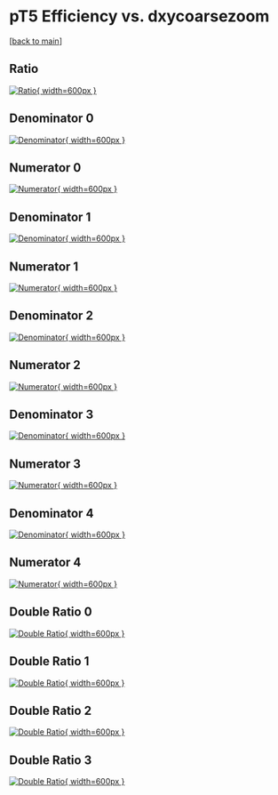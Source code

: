 # pT5 Efficiency vs. dxycoarsezoom

[[back to main](./)]



## Ratio

[![Ratio](../mtv/var/pT5_vtr_211_0_eff_dxycoarsezoom.png){ width=600px }](../mtv/var/pT5_vtr_211_0_eff_dxycoarsezoom.pdf)

## Denominator 0

[![Denominator](../mtv/den/pT5_vtr_211_0_eff_dxycoarsezoom_den0.png){ width=600px }](../mtv/den/pT5_vtr_211_0_eff_dxycoarsezoom_den0.pdf)

## Numerator 0

[![Numerator](../mtv/num/pT5_vtr_211_0_eff_dxycoarsezoom_num0.png){ width=600px }](../mtv/num/pT5_vtr_211_0_eff_dxycoarsezoom_num0.pdf)

## Denominator 1

[![Denominator](../mtv/den/pT5_vtr_211_0_eff_dxycoarsezoom_den1.png){ width=600px }](../mtv/den/pT5_vtr_211_0_eff_dxycoarsezoom_den1.pdf)

## Numerator 1

[![Numerator](../mtv/num/pT5_vtr_211_0_eff_dxycoarsezoom_num1.png){ width=600px }](../mtv/num/pT5_vtr_211_0_eff_dxycoarsezoom_num1.pdf)

## Denominator 2

[![Denominator](../mtv/den/pT5_vtr_211_0_eff_dxycoarsezoom_den2.png){ width=600px }](../mtv/den/pT5_vtr_211_0_eff_dxycoarsezoom_den2.pdf)

## Numerator 2

[![Numerator](../mtv/num/pT5_vtr_211_0_eff_dxycoarsezoom_num2.png){ width=600px }](../mtv/num/pT5_vtr_211_0_eff_dxycoarsezoom_num2.pdf)

## Denominator 3

[![Denominator](../mtv/den/pT5_vtr_211_0_eff_dxycoarsezoom_den3.png){ width=600px }](../mtv/den/pT5_vtr_211_0_eff_dxycoarsezoom_den3.pdf)

## Numerator 3

[![Numerator](../mtv/num/pT5_vtr_211_0_eff_dxycoarsezoom_num3.png){ width=600px }](../mtv/num/pT5_vtr_211_0_eff_dxycoarsezoom_num3.pdf)

## Denominator 4

[![Denominator](../mtv/den/pT5_vtr_211_0_eff_dxycoarsezoom_den4.png){ width=600px }](../mtv/den/pT5_vtr_211_0_eff_dxycoarsezoom_den4.pdf)

## Numerator 4

[![Numerator](../mtv/num/pT5_vtr_211_0_eff_dxycoarsezoom_num4.png){ width=600px }](../mtv/num/pT5_vtr_211_0_eff_dxycoarsezoom_num4.pdf)

## Double Ratio 0

[![Double Ratio](../mtv/ratio/pT5_vtr_211_0_eff_dxycoarsezoom_ratio0.png){ width=600px }](../mtv/ratio/pT5_vtr_211_0_eff_dxycoarsezoom_ratio0.pdf)

## Double Ratio 1

[![Double Ratio](../mtv/ratio/pT5_vtr_211_0_eff_dxycoarsezoom_ratio1.png){ width=600px }](../mtv/ratio/pT5_vtr_211_0_eff_dxycoarsezoom_ratio1.pdf)

## Double Ratio 2

[![Double Ratio](../mtv/ratio/pT5_vtr_211_0_eff_dxycoarsezoom_ratio2.png){ width=600px }](../mtv/ratio/pT5_vtr_211_0_eff_dxycoarsezoom_ratio2.pdf)

## Double Ratio 3

[![Double Ratio](../mtv/ratio/pT5_vtr_211_0_eff_dxycoarsezoom_ratio3.png){ width=600px }](../mtv/ratio/pT5_vtr_211_0_eff_dxycoarsezoom_ratio3.pdf)

